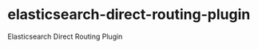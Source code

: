 elasticsearch-direct-routing-plugin
===================================

Elasticsearch Direct Routing Plugin
